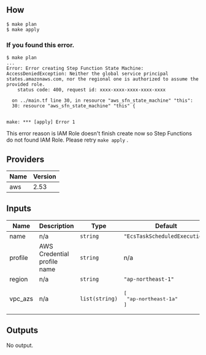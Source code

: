 ## How

```console
$ make plan
$ make apply
```

### If you found this error.

```console
$ make plan
...
Error: Error creating Step Function State Machine: AccessDeniedException: Neither the global service principal states.amazonaws.com, nor the regional one is authorized to assume the provided role.
	status code: 400, request id: xxxx-xxxx-xxxx-xxxx-xxxx

  on ../main.tf line 30, in resource "aws_sfn_state_machine" "this":
  30: resource "aws_sfn_state_machine" "this" {


make: *** [apply] Error 1
```

This error reason is IAM Role doesn't finish create now so Step Functions do not found IAM Role.
Please retry `make apply` .

## Providers

| Name | Version |
|------|---------|
| aws | 2.53 |

## Inputs

| Name | Description | Type | Default | Required |
|------|-------------|------|---------|:-----:|
| name | n/a | `string` | `"EcsTaskScheduledExecution"` | no |
| profile | AWS Credential profile name | `string` | n/a | yes |
| region | n/a | `string` | `"ap-northeast-1"` | no |
| vpc\_azs | n/a | `list(string)` | <pre>[<br>  "ap-northeast-1a"<br>]</pre> | no |

## Outputs

No output.

